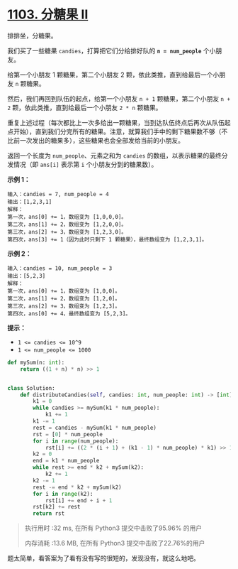 # [1103. 分糖果 II](https://leetcode-cn.com/problems/distribute-candies-to-people/)

排排坐，分糖果。

我们买了一些糖果 `candies`，打算把它们分给排好队的 **`n = num_people`** 个小朋友。

给第一个小朋友 1 颗糖果，第二个小朋友 2 颗，依此类推，直到给最后一个小朋友 `n` 颗糖果。

然后，我们再回到队伍的起点，给第一个小朋友 `n + 1` 颗糖果，第二个小朋友 `n + 2` 颗，依此类推，直到给最后一个小朋友 `2 * n` 颗糖果。

重复上述过程（每次都比上一次多给出一颗糖果，当到达队伍终点后再次从队伍起点开始），直到我们分完所有的糖果。注意，就算我们手中的剩下糖果数不够（不比前一次发出的糖果多），这些糖果也会全部发给当前的小朋友。

返回一个长度为 `num_people`、元素之和为 `candies` 的数组，以表示糖果的最终分发情况（即 `ans[i]` 表示第 `i` 个小朋友分到的糖果数）。

 

**示例 1：**

```
输入：candies = 7, num_people = 4
输出：[1,2,3,1]
解释：
第一次，ans[0] += 1，数组变为 [1,0,0,0]。
第二次，ans[1] += 2，数组变为 [1,2,0,0]。
第三次，ans[2] += 3，数组变为 [1,2,3,0]。
第四次，ans[3] += 1（因为此时只剩下 1 颗糖果），最终数组变为 [1,2,3,1]。
```

**示例 2：**

```
输入：candies = 10, num_people = 3
输出：[5,2,3]
解释：
第一次，ans[0] += 1，数组变为 [1,0,0]。
第二次，ans[1] += 2，数组变为 [1,2,0]。
第三次，ans[2] += 3，数组变为 [1,2,3]。
第四次，ans[0] += 4，最终数组变为 [5,2,3]。
```

 

**提示：**

- `1 <= candies <= 10^9`
- `1 <= num_people <= 1000`

```python
def mySum(n: int):
    return ((1 + n) * n) >> 1


class Solution:
    def distributeCandies(self, candies: int, num_people: int) -> [int]:
        k1 = 0
        while candies >= mySum(k1 * num_people):
            k1 += 1
        k1 -= 1
        rest = candies - mySum(k1 * num_people)
        rst = [0] * num_people
        for i in range(num_people):
            rst[i] += ((2 * (i + 1) + (k1 - 1) * num_people) * k1) >> 1
        k2 = 0
        end = k1 * num_people
        while rest >= end * k2 + mySum(k2):
            k2 += 1
        k2 -= 1
        rest -= end * k2 + mySum(k2)
        for i in range(k2):
            rst[i] += end + i + 1
        rst[k2] += rest
        return rst
```

> 执行用时 :32 ms, 在所有 Python3 提交中击败了95.96% 的用户
>
> 内存消耗 :13.6 MB, 在所有 Python3 提交中击败了22.76%的用户

题太简单，看答案为了看有没有写的很短的，发现没有，就这么地吧。

